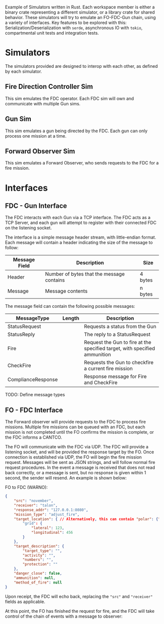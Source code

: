 Example of Simulators written in Rust. Each workspace member is either a binary crate representing a different simulator, or a library crate for shared behavior. These simulators will try to emulate an FO-FDC-Gun chain, using a variety of interfaces. Key features to be explored with this: Serialization/Deserialization with `serde`, asynchronous IO with `tokio`, compartmental unit tests and integration tests.

# Simulators
The simulators provided are designed to interop with each other, as defined by each simulator.

## Fire Direction Controller Sim
This sim emulates the FDC operator. Each FDC sim will own and communicate with multiple Gun sims.

## Gun Sim
This sim emulates a gun being directed by the FDC. Each gun can only process one mission at a time.

## Forward Observer Sim
This sim emulates a Forward Observer, who sends requests to the FDC for a fire mission.

# Interfaces
## FDC - Gun Interface
The FDC interacts with each Gun via a TCP interface. The FDC acts as a TCP Server, and each gun will attempt to register with their connected FDC on the listening socket.

The interface is a simple message header stream, with little-endian format. Each message will contain a header indicating the size of the message to follow:

| Message Field | Description | Size |
| --- | --- | --- |
| Header | Number of bytes that the message contains | 4 bytes |
| Message | Message contents | n bytes |

The message field can contain the following possible messages:

| MessageType | Length | Description |
| --- | --- | --- |
| StatusRequest | | Requests a status from the Gun |
| StatusReply | | The reply to a StatusRequest |
| Fire | | Request the Gun to fire at the specified target, with specified ammunition |
| CheckFire | | Requests the Gun to checkfire a current fire mission |
| ComplianceResponse | | Response message for Fire and CheckFire |

TODO: Define message types

## FO - FDC Interface
The Forward observer will provide requests to the FDC to process fire missions. Multiple fire missions can be queued with an FDC, but each mission is not completed until the FO confirms the mission is complete, or the FDC informs a CANTCO.

The FO will communicate with the FDC via UDP. The FDC will provide a listening socket, and will be provided the response target by the FO. Once connection is established via UDP, the FO will begin the fire mission request. Messages will be sent as JSON strings, and will follow normal fire request procedures. In the event a message is received that does not read back correctly, or a message is sent, but no response is given within 1 second, the sender will resend. An example is shown below:


FO to FDC (WARNO): 
```json
{
    "src": "november",
    "receiver": "talon",
    "response_addr": "127.0.0.1:8080",
    "mission_type": "adjust_fire",    
    "target_location": { // Alternatively, this can contain "polar": {"direction": 1234, "distance": 1200}
        "grid": {
            "lateral": 123,
            "longitudinal": 456
        }
    },
    "target_description": {
        "target_type": "",
        "activity": "",
        "numbers": "",
        "protection": ""
    },
    "danger_close": false,
    "ammunition": null,
    "method_of_fire": null
}
```
Upon receipt, the FDC will echo back, replacing the `"src"` and `"receiver"` fields as applicable.

At this point, the FO has finished the request for fire, and the FDC will take control of the chain of events with a message to observer:
